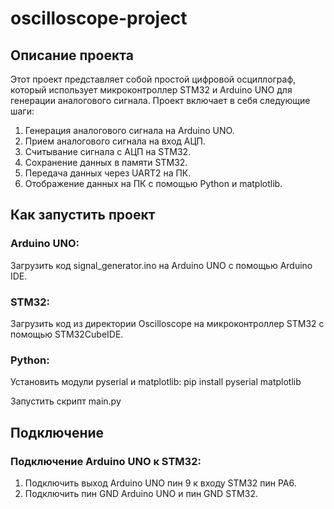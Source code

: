 # oscilloscope-project

## Описание проекта

Этот проект представляет собой простой цифровой осциллограф, который использует микроконтроллер STM32 и Arduino UNO для генерации аналогового сигнала. Проект включает в себя следующие шаги:

1. Генерация аналогового сигнала на Arduino UNO.
2. Прием аналогового сигнала на вход АЦП.
3. Считывание сигнала с АЦП на STM32.
4. Сохранение данных в памяти STM32.
5. Передача данных через UART2 на ПК.
6. Отображение данных на ПК с помощью Python и matplotlib.

## Как запустить проект

### Arduino UNO:

Загрузить код signal_generator.ino на Arduino UNO с помощью Arduino IDE.

### STM32:

Загрузить код из директории Oscilloscope на микроконтроллер STM32 с помощью STM32CubeIDE.

### Python:

Установить модули pyserial и matplotlib: pip install pyserial matplotlib

Запустить скрипт main.py

## Подключение

### Подключение Arduino UNO к STM32:

1. Подключить выход Arduino UNO пин 9 к входу STM32 пин PA6.
2. Подключить пин GND Arduino UNO и пин GND STM32.
